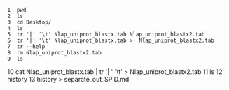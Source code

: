    1  pwd
    2  ls
    3  cd Desktop/
    4  ls
    5  tr '|' '\t' Nlap_uniprot_blastx.tab Nlap_uniprot_blastx2.tab
    6  tr '|' '\t' Nlap_uniprot_blastx.tab >  Nlap_uniprot_blastx2.tab
    7  tr --help
    8  rm Nlap_uniprot_blastx2.tab
    9  ls
   10  cat Nlap_uniprot_blastx.tab | tr '|
' '\t' > Nlap_uniprot_blastx2.tab
   11  ls
   12  history
   13  history > separate_out_SPID.md
